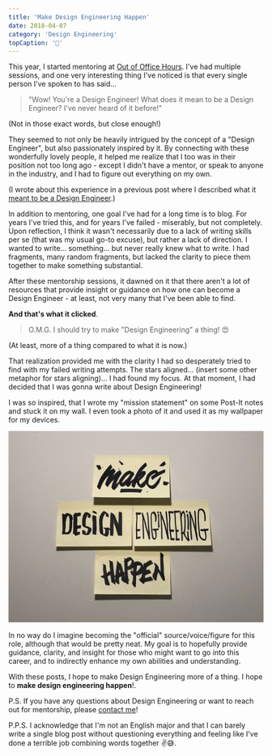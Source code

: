 ```yaml
---
title: 'Make Design Engineering Happen'
date: 2018-04-07
category: 'Design Engineering'
topCaption: '🙌'
---
```


This year, I started mentoring at [Out of Office Hours](https://www.outofofficehours.com/). I've had multiple sessions, and one very interesting thing I've noticed is that every single person I've spoken to has said…

> "Wow! You're a Design Engineer! What does it mean to be a Design Engineer? I've never heard of it before!"

(Not in those exact words, but close enough!)

They seemed to not only be heavily intrigued by the concept of a "Design Engineer", but also passionately inspired by it. By connecting with these wonderfully lovely people, it helped me realize that I too was in their position not too long ago - except I didn't have a mentor, or speak to anyone in the industry, and I had to figure out everything on my own.

(I wrote about this experience in a previous post where I described what it [meant to be a Design Engineer](/posts/design-engineer-what-it-means/).)

In addition to mentoring, one goal I've had for a long time is to blog. For years I've tried this, and for years I've failed - miserably, but not completely. Upon reflection, I think it wasn't necessarily due to a lack of writing skills per se (that was my usual go-to excuse), but rather a lack of direction. I wanted to write… something… but never really knew what to write. I had fragments, many random fragments, but lacked the clarity to piece them together to make something substantial.

After these mentorship sessions, it dawned on it that there aren't a lot of resources that provide insight or guidance on how one can become a Design Engineer - at least, not very many that I've been able to find.

**And that's what it clicked**.

> O.M.G. I should try to make "Design Engineering" a thing! 😍

(At least, more of a thing compared to what it is now.)

That realization provided me with the clarity I had so desperately tried to find with my failed writing attempts. The stars aligned… (insert some other metaphor for stars aligning)… I had found my focus. At that moment, I had decided that I was gonna write about Design Engineering!

I was so inspired, that I wrote my "mission statement" on some Post-It notes and stuck it on my wall. I even took a photo of it and used it as my wallpaper for my devices.

![Make Design Engineering Happen](./images/make-design-engineering-happen.jpg)

In no way do I imagine becoming the "official" source/voice/figure for this role, although that would be pretty neat. My goal is to hopefully provide guidance, clarity, and insight for those who might want to go into this career, and to indirectly enhance my own abilities and understanding.

With these posts, I hope to make Design Engineering more of a thing. I hope to **make design engineering happen**!.

P.S. If you have any questions about Design Engineering or want to reach out for mentorship, please [contact me](/contact)!

P.P.S. I acknowledge that I'm not an English major and that I can barely write a single blog post without questioning everything and feeling like I've done a terrible job combining words together ✌️😅.
